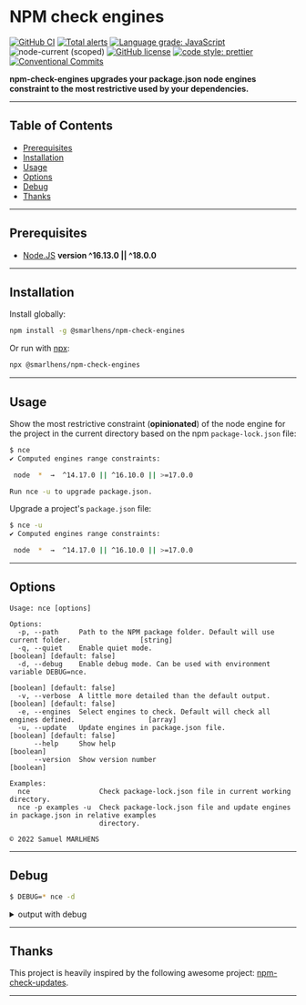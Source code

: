 # NPM check engines

[![GitHub CI](https://github.com/smarlhens/npm-check-engines/workflows/ci/badge.svg)](https://github.com/smarlhens/npm-check-engines/actions/workflows/ci.yml)
[![Total alerts](https://img.shields.io/lgtm/alerts/g/smarlhens/npm-check-engines.svg?logo=lgtm&logoWidth=18)](https://lgtm.com/projects/g/smarlhens/npm-check-engines/alerts/)
[![Language grade: JavaScript](https://img.shields.io/lgtm/grade/javascript/g/smarlhens/npm-check-engines.svg?logo=lgtm&logoWidth=18)](https://lgtm.com/projects/g/smarlhens/npm-check-engines/context:javascript)
![node-current (scoped)](https://img.shields.io/node/v/@smarlhens/npm-check-engines)
[![GitHub license](https://img.shields.io/github/license/smarlhens/npm-check-engines)](https://github.com/smarlhens/npm-check-engines)
[![code style: prettier](https://img.shields.io/badge/code_style-prettier-ff69b4.svg)](https://github.com/prettier/prettier)
[![Conventional Commits](https://img.shields.io/badge/Conventional%20Commits-1.0.0-yellow.svg)](https://conventionalcommits.org)

**npm-check-engines upgrades your package.json node engines constraint to the most restrictive used by your dependencies.**

---

## Table of Contents

- [Prerequisites](#prerequisites)
- [Installation](#installation)
- [Usage](#usage)
- [Options](#options)
- [Debug](#debug)
- [Thanks](#thanks)

---

## Prerequisites

- [Node.JS](https://nodejs.org/en/download/) **version ^16.13.0 || ^18.0.0**

---

## Installation

Install globally:

```sh
npm install -g @smarlhens/npm-check-engines
```

Or run with [npx](https://docs.npmjs.com/cli/v8/commands/npx):

```sh
npx @smarlhens/npm-check-engines
```

---

## Usage

Show the most restrictive constraint (**opinionated**) of the node engine for the project in the current directory based on the npm `package-lock.json` file:

```sh
$ nce
✔ Computed engines range constraints:

 node  *  →  ^14.17.0 || ^16.10.0 || >=17.0.0

Run nce -u to upgrade package.json.
```

Upgrade a project's `package.json` file:

```sh
$ nce -u
✔ Computed engines range constraints:

 node  *  →  ^14.17.0 || ^16.10.0 || >=17.0.0
```

---

## Options

```text
Usage: nce [options]

Options:
  -p, --path     Path to the NPM package folder. Default will use current folder.                 [string]
  -q, --quiet    Enable quiet mode.                                             [boolean] [default: false]
  -d, --debug    Enable debug mode. Can be used with environment variable DEBUG=nce.
                                                                                [boolean] [default: false]
  -v, --verbose  A little more detailed than the default output.                [boolean] [default: false]
  -e, --engines  Select engines to check. Default will check all engines defined.                  [array]
  -u, --update   Update engines in package.json file.                           [boolean] [default: false]
      --help     Show help                                                                       [boolean]
      --version  Show version number                                                             [boolean]

Examples:
  nce                 Check package-lock.json file in current working directory.
  nce -p examples -u  Check package-lock.json file and update engines in package.json in relative examples
                      directory.

© 2022 Samuel MARLHENS
```

---

## Debug

```sh
$ DEBUG=* nce -d
```

<details>

<summary>output with debug</summary>

```text
[STARTED] Checking npm package engines range constraints in package-lock.json file...
[TITLE] Checking npm package engines range constraints in examples\package-lock.json file...
[STARTED] Load package.json file...
  nce Relative path to package.json: examples\package.json +0ms
  nce Validate JSON schema of examples\package.json +3ms
[SUCCESS] Load package.json file...
[STARTED] Load package-lock.json file...
  nce Relative path to package-lock.json: examples\package-lock.json +7ms
  nce Validate JSON schema of examples\package-lock.json +1ms
[SUCCESS] Load package-lock.json file...
[STARTED] Compute engines range constraints...
  nce:node Package  has no constraints for current engine +0ms
  nce:node Final computed engine range constraint: * +0ms
  nce:node Package  has no constraints for current engine +0ms
  nce:node Compare: * and >=6.9.0 +1ms
  nce:node Range >=6.9.0 is a subset of * +1ms
  nce:node New most restrictive range: >=6.9.0 +0ms
  nce:node Compare: >=6.9.0 and >=12.22.0 +0ms
  nce:node Range >=12.22.0 is a subset of >=6.9.0 +1ms
  nce:node New most restrictive range: >=12.22.0 +0ms
  nce:node Ignored range: * +0ms
  nce:node Compare: >=12.22.0 and >=7.0.0 +0ms
  nce:node Range >=12.22.0 is a subset of >=7.0.0 +0ms
  nce:node Package node_modules/noengines has no constraints for current engine +1ms
  nce:node Compare: >=12.22.0 and >=12.13.0 <13.0.0-0||>=14.15.0 <15.0.0-0||>=16.10.0 <17.0.0-0||>=17.0.0 +1ms
  nce:node Applying minimal version 12.22.0 to both ranges. +0ms
  nce:node Compare: >=12.22.0 and >=12.22.0 <13.0.0-0||>=14.15.0 <15.0.0-0||>=16.10.0 <17.0.0-0||>=17.0.0 +1ms
  nce:node Range >=12.22.0 <13.0.0-0||>=14.15.0 <15.0.0-0||>=16.10.0 <17.0.0-0||>=17.0.0 is a subset of >=12.22.0 +1ms
  nce:node New most restrictive range: >=12.22.0 <13.0.0-0||>=14.15.0 <15.0.0-0||>=16.10.0 <17.0.0-0||>=17.0.0 +0ms
  nce:node Compare: >=12.22.0 <13.0.0-0||>=14.15.0 <15.0.0-0||>=16.10.0 <17.0.0-0||>=17.0.0 and >=16.0.0||>=14.17.0 <15.0.0-0 +0ms
  nce:node Applying minimal version 14.17.0 to both ranges. +1ms
  nce:node Compare: >=14.17.0 <15.0.0-0||>=16.10.0 <17.0.0-0||>=17.0.0 and >=14.17.0 <15.0.0-0||>=16.0.0 +0ms
  nce:node Range >=14.17.0 <15.0.0-0||>=16.10.0 <17.0.0-0||>=17.0.0 is a subset of >=14.17.0 <15.0.0-0||>=16.0.0 +0ms
  nce:node New most restrictive range: >=14.17.0 <15.0.0-0||>=16.10.0 <17.0.0-0||>=17.0.0 +0ms
  nce:node Final computed engine range constraint: >=14.17.0 <15.0.0-0||>=16.10.0 <17.0.0-0||>=17.0.0 +0ms
  nce:npm Package  has no constraints for current engine +0ms
  nce:npm Final computed engine range constraint: * +0ms
  nce:npm Package  has no constraints for current engine +0ms
  nce:npm Package node_modules/foo has no constraints for current engine +0ms
  nce:npm Package node_modules/bar has no constraints for current engine +0ms
  nce:npm Package node_modules/all has no constraints for current engine +0ms
  nce:npm Package node_modules/arr has no constraints for current engine +0ms
  nce:npm Package node_modules/noengines has no constraints for current engine +0ms
  nce:npm Package node_modules/complex1 has no constraints for current engine +1ms
  nce:npm Package node_modules/complex2 has no constraints for current engine +0ms
  nce:npm Final computed engine range constraint: * +0ms
  nce:yarn Package  has no constraints for current engine +0ms
  nce:yarn Final computed engine range constraint: * +0ms
  nce:yarn Package  has no constraints for current engine +0ms
  nce:yarn Package node_modules/foo has no constraints for current engine +0ms
  nce:yarn Package node_modules/bar has no constraints for current engine +0ms
  nce:yarn Package node_modules/all has no constraints for current engine +0ms
  nce:yarn Package node_modules/arr has no constraints for current engine +1ms
  nce:yarn Package node_modules/noengines has no constraints for current engine +0ms
  nce:yarn Package node_modules/complex1 has no constraints for current engine +0ms
  nce:yarn Package node_modules/complex2 has no constraints for current engine +0ms
  nce:yarn Final computed engine range constraint: * +0ms
[SUCCESS] Compute engines range constraints...
[STARTED] Output computed engines range constraints...
  nce:node Simplified computed engine range constraint: ^14.17.0 || ^16.10.0 || >=17.0.0 +0ms
[TITLE] Computed engines range constraints:
[TITLE]
[TITLE]  node  *  →  ^14.17.0 || ^16.10.0 || >=17.0.0
[TITLE]
[TITLE] Run nce -p examples -d -u to upgrade package.json.
[SUCCESS] Output computed engines range constraints...
[STARTED] Update package.json file...
[SKIPPED] Update is disabled by default.
[SUCCESS] Computed engines range constraints:
[SUCCESS]
[SUCCESS]  node  *  →  ^14.17.0 || ^16.10.0 || >=17.0.0
[SUCCESS]
[SUCCESS] Run nce -p examples -d -u to upgrade package.json.
```

</details>

---

## Thanks

This project is heavily inspired by the following awesome project: [npm-check-updates](https://github.com/raineorshine/npm-check-updates).

---
